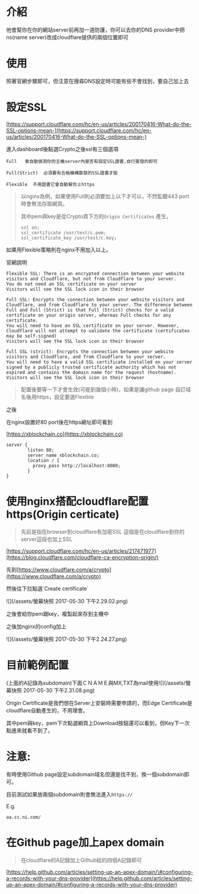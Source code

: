 # 介紹

他會幫你在你的網站server前再加一道防護，你可以去你的DNS provider中把ns\(name server\)改成cloudflare提供的兩個位置即可

# 使用

照著官網步驟即可，但注意在搜尋DNS設定時可能有些不會找到，要自己加上去

# 設定SSL

[https://support.cloudflare.com/hc/en-us/articles/200170416-What-do-the-SSL-options-mean-](https://support.cloudflare.com/hc/en-us/articles/200170416-What-do-the-SSL-options-mean-)

進入dashboard後點選Crypto之後ssl有三個選項

```
Full   會自動偵測你的主機server內是否有設定SSL證書,自行簽發的即可

Full(Strict)  必須要有合格機構簽發的SSL證書才能

Flexible  不用證書它會自動幫你上https
```

> 以nginx為例，如果使用Full則必須要加上以下才可以，不然監聽443 port時會無法存取網頁。
>
> 其中pem與key是從Crypto頁下方的`Origin Certificates` 產生。
>
> ```
> ssl on;
> ssl_certificate /usr/test/c.pem;
> ssl_certificate_key /usr/test/c.key;
> ```

如果用Flexible策略則在nginx不用加入以上。

官網說明

```
Flexible SSL: There is an encrypted connection between your website visitors and Cloudflare, but not from Cloudflare to your server.
You do not need an SSL certificate on your server
Visitors will see the SSL lock icon in their browser

Full SSL: Encrypts the connection between your website visitors and Cloudflare, and from Cloudflare to your server. The difference between Full and Full (Strict) is that Full (Strict) checks for a valid certificate on your origin server, whereas Full checks for any certificate.
You will need to have an SSL certificate on your server. However, Cloudflare will not attempt to validate the certificate (certificates may be self-signed)
Visitors will see the SSL lock icon in their browser

Full SSL (strict): Encrypts the connection between your website visitors and Cloudflare, and from Cloudflare to your server.
You will need to have a valid SSL certificate installed on your server signed by a publicly trusted certificate authority which has not expired and contains the domain name for the request (hostname).
Visitors will see the SSL lock icon in their browser
```

> 配置後要等一下才會生效\(可能到幾個小時\)，如果是讓github page 自訂域名後用https，設定要選Flexible

之後

在nginx設置好80 port後在https網址即可看到

[https://xblockchain.co](https://xblockchain.co)

```
server {
        listen 80;
        server_name xblockchain.co;
        location / {
          proxy_pass http://localhost:8080;
        }
}
```

# 使用nginx搭配cloudflare配置https\(Origin certicate\)

> 先前是指在browser到cloudflare有加密SSL  這個是在cloudflare到你的server這段也加上SSL

[https://support.cloudflare.com/hc/en-us/articles/217471977](https://blog.cloudflare.com/cloudflare-ca-encryption-origin/)

先到[https://www.cloudflare.com/a/crypto](https://www.cloudflare.com/a/crypto)

然後往下拉點選\`Create certificate\`

![](/assets/螢幕快照 2017-05-30 下午2.29.02.png)

之後會給你pem跟key，複製起來存到主機中

之後加nginx的config加上

![](/assets/螢幕快照 2017-05-30 下午2.24.27.png)

# 目前範例配置

\(上面的A記錄為subdomain\)下面ＣＮＡＭＥ與MX,TXT為mail使用![](/assets/螢幕快照 2017-05-30 下午2.31.08.png)

Origin Certificate是我們想在Server上安裝時需要申請的，而Edge Certificate是cloudflare自動產生的，不用理會。

其中pem與key，pem下次點選網頁上Download按鈕還可以看到，但Key下一次點進來就看不到了。

# 注意:

有時使用Github page設定subdomain域名但還是找不到，換一個subdomain即可。

目前測試如果放兩個subdomain則會無法進入`https://`

E.g.

```
aa.cc.ni.com/
```

# 在Github page加上apex domain

> 在cloudflare的A記錄加上Github給的四個A記錄即可

[https://help.github.com/articles/setting-up-an-apex-domain/\#configuring-a-records-with-your-dns-provider](https://help.github.com/articles/setting-up-an-apex-domain/#configuring-a-records-with-your-dns-provider)

